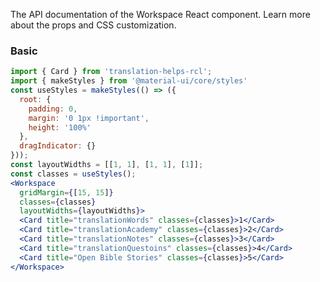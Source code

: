 The API documentation of the Workspace React component. Learn more about the props and CSS customization.

### Basic


```jsx
import { Card } from 'translation-helps-rcl';
import { makeStyles } from '@material-ui/core/styles'
const useStyles = makeStyles(() => ({
  root: {
    padding: 0,
    margin: '0 1px !important',
    height: '100%'
  },
  dragIndicator: {}
}));
const layoutWidths = [[1, 1], [1, 1], [1]];
const classes = useStyles();
<Workspace
  gridMargin={[15, 15]}
  classes={classes}
  layoutWidths={layoutWidths}>
  <Card title="translationWords" classes={classes}>1</Card>
  <Card title="translationAcademy" classes={classes}>2</Card>
  <Card title="translationNotes" classes={classes}>3</Card>
  <Card title="translationQuestoins" classes={classes}>4</Card>
  <Card title="Open Bible Stories" classes={classes}>5</Card>
</Workspace>
```